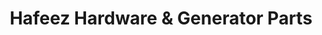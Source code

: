 ---
title: "Hafeez Hardware & Generator Parts"
url: /karachi/hafeez-hardware-and-generator-parts/
shop: hardware
---